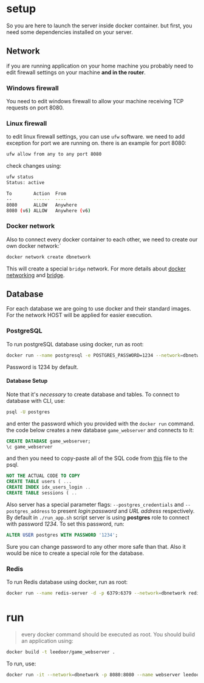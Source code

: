 # setup
So you are here to launch the server inside docker container. but first, you need some dependencies installed on your server.
## Network
if you are running application on your home machine you probably need to edit firewall settings on your machine **and in the router**.
### Windows firewall
You need to edit windows firewall to allow your machine receiving TCP requests on port 8080.
### Linux firewall
to edit linux firewall settings, you can use `ufw` software. we need to add exception for port we are running on. there is an example for port 8080:
```bash
ufw allow from any to any port 8080
```
check changes using:
```bash
ufw status
Status: active

To        Action  From
--        ------  ----
8080      ALLOW   Anywhere                 
8080 (v6) ALLOW   Anywhere (v6)
```
### Docker network
Also to connect every docker container to each other, we need to create our own docker network:`
```bash
docker network create dbnetwork
```
This will create a special `bridge` network. For more details about [docker networking](https://docs.docker.com/engine/network/) and [bridge](https://docs.docker.com/engine/network/drivers/bridge/).
## Database
For each database we are going to use docker and their standard images. For the network HOST will be applied for easier execution.
### PostgreSQL
To run postgreSQL database using docker, run as root: 
```bash
docker run --name postgresql -e POSTGRES_PASSWORD=1234 --network=dbnetwork -p 5432:5432 -d postgres
```
Password is 1234 by default.
#### Database Setup
Note that it's *necessary* to create database and tables. To connect to database with CLI, use: 
```bash
psql -U postgres
```
and enter the password which you provided with the `docker run` command.
the code below creates a new database `game_webserver` and connects to it:
```SQL
CREATE DATABASE game_webserver;
\c game_webserver
```
and then you need to copy-paste all of the SQL code from [this](postgresql_tables.md) file to the psql.
```SQL
NOT THE ACTUAL CODE TO COPY
CREATE TABLE users ( ... 
CREATE INDEX idx_users_login .. 
CREATE TABLE sessions ( ..
```
Also server has a special parameter flags: `--postgres_credentials` and `--postgres_address` to present *login:password* and *URL address* respectively. By default in `./run_app.sh` script server is using **postgres** role to connect with password *1234*. To set this password, run:
```SQL
ALTER USER postgres WITH PASSWORD '1234';
```
Sure you can change password to any other more safe than that. Also it would be nice to create a special role for the database.
### Redis
To run Redis database using docker, run as root:
```bash
docker run --name redis-server -d -p 6379:6379 --network=dbnetwork redis
```

# run
> every docker command should be executed as root.
You should build an application using:
```bash
docker build -t leedoor/game_webserver .
```
To run, use: 
```bash
docker run -it --network=dbnetwork -p 8080:8080 --name webserver leedoor/game_webserver
```
